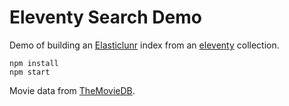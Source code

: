 # Eleventy Search Demo

Demo of building an [Elasticlunr](http://elasticlunr.com/) index from an [eleventy](https://www.11ty.dev/) collection.

```text
npm install
npm start
```

Movie data from [TheMovieDB](https://developers.themoviedb.org/3/).
